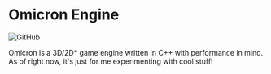 # Omicron Engine

![GitHub](https://img.shields.io/github/license/RaidTheWeb/omicron)

Omicron is a 3D/2D* game engine written in C++ with performance in mind. As of right now, it's just for me experimenting with cool stuff!
